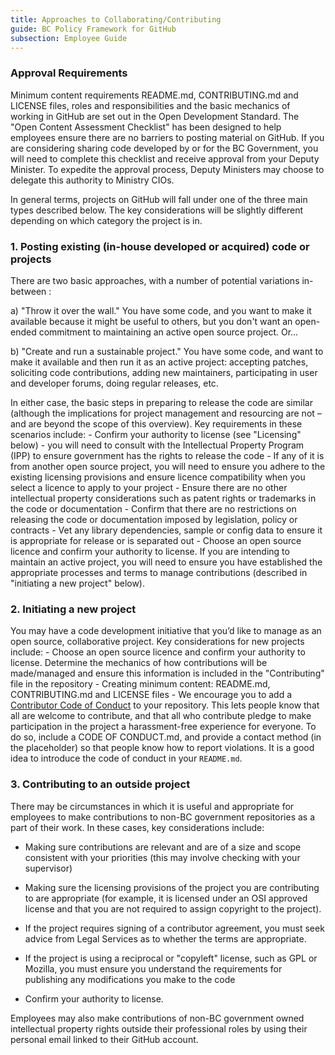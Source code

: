 ```yaml
---
title: Approaches to Collaborating/Contributing
guide: BC Policy Framework for GitHub
subsection: Employee Guide
---
```


### Approval Requirements

Minimum content requirements README.md, CONTRIBUTING.md and LICENSE files, roles and responsibilities and the basic mechanics of working in GitHub are set out in the Open Development Standard. The "Open Content Assessment Checklist" has been designed to help employees ensure there are no barriers to posting material on GitHub. If you are considering sharing code developed by or for the BC Government, you will need to complete this checklist and receive approval from your Deputy Minister. To expedite the approval process, Deputy Ministers may choose to delegate this authority to Ministry CIOs.

In general terms, projects on GitHub will fall under one of the three main types described below. The key considerations will be slightly different depending on which category the project is in.

### 1. Posting existing (in-house developed or acquired) code or projects

There are two basic approaches, with a number of potential variations in-between :

a) "Throw it over the wall." You have some code, and you want to make it available because it might be useful to others, but you don't want an open-ended commitment to maintaining an active open source project. Or...

b) "Create and run a sustainable project." You have some code, and want to make it available and then run it as an active project: accepting patches, soliciting code contributions, adding new maintainers, participating in user and developer forums, doing regular releases, etc.

In either case, the basic steps in preparing to release the code are similar (although the implications for project management and resourcing are not – and are beyond the scope of this overview). Key requirements in these scenarios include: - Confirm your authority to license (see "Licensing" below) - you will need to consult with the Intellectual Property Program (IPP) to ensure government has the rights to release the code - If any of it is from another open source project, you will need to ensure you adhere to the existing licensing provisions and ensure licence compatibility when you select a licence to apply to your project - Ensure there are no other intellectual property considerations such as patent rights or trademarks in the code or documentation - Confirm that there are no restrictions on releasing the code or documentation imposed by legislation, policy or contracts - Vet any library dependencies, sample or config data to ensure it is appropriate for release or is separated out - Choose an open source licence and confirm your authority to license. If you are intending to maintain an active project, you will need to ensure you have established the appropriate processes and terms to manage contributions (described in "initiating a new project" below).

### 2. Initiating a new project

You may have a code development initiative that you’d like to manage as an open source, collaborative project. Key considerations for new projects include: - Choose an open source licence and confirm your authority to license. Determine the mechanics of how contributions will be made/managed and ensure this information is included in the "Contributing" file in the repository - Creating minimum content: README.md, CONTRIBUTING.md and LICENSE files - We encourage you to add a [Contributor Code of Conduct](http://contributor-covenant.org/) to your repository. This lets people know that all are welcome to contribute, and that all who contribute pledge to make participation in the project a harassment-free experience for everyone. To do so, include a CODE OF CONDUCT.md, and provide a contact method (in the placeholder) so that people know how to report violations. It is a good idea to introduce the code of conduct in your `README.md`.

### 3. Contributing to an outside project

There may be circumstances in which it is useful and appropriate for employees to make contributions to non-BC government repositories as a part of their work. In these cases, key considerations include:

* Making sure contributions are relevant and are of a size and scope consistent with your priorities (this may involve checking with your supervisor)
* Making sure the licensing provisions of the project you are contributing to are appropriate (for example, it is licensed under an OSI approved license and that you are not required to assign copyright to the project).

* If the project requires signing of a contributor agreement, you must seek advice from Legal Services as to whether the terms are appropriate.
* If the project is using a reciprocal or "copyleft" license, such as GPL or Mozilla, you must ensure you understand the requirements for publishing any modifications you make to the code
* Confirm your authority to license.

Employees may also make contributions of non-BC government owned intellectual property rights outside their professional roles by using their personal email linked to their GitHub account.
